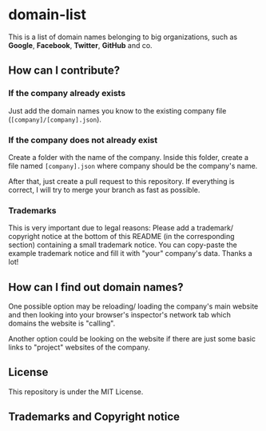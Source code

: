 # domain-list
This is a list of domain names belonging to big organizations, such as **Google**, **Facebook**, **Twitter**, **GitHub** and co.

## How can I contribute?
### If the company already exists
Just add the domain names you know to the existing company file (```[company]/[company].json```).
### If the company does not already exist
Create a folder with the name of the company. Inside this folder, create a file named ```[company].json``` where company should be the company's name.

After that, just create a pull request to this repository. If everything is correct, I will try to merge your branch as fast as possible.
### Trademarks
This is very important due to legal reasons: Please add a trademark/ copyright notice at the bottom of this README (in the corresponding section) containing a small trademark notice. You can copy-paste the example trademark notice and fill it with "your" company's data. Thanks a lot!

## How can I find out domain names?
One possible option may be reloading/ loading the company's main website and then looking into your browser's inspector's network tab which domains the website is "calling". 

Another option could be looking on the website if there are just some basic links to "project" websites of the company.

## License
This repository is under the MIT License.

## Trademarks and Copyright notice
